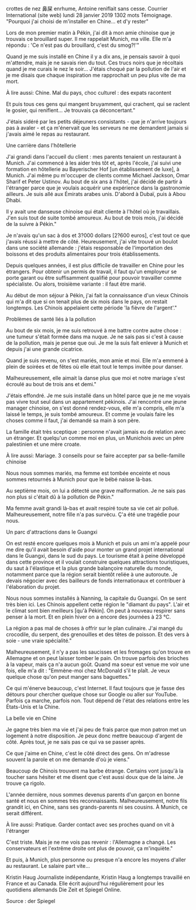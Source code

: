 crottes de nez  鼻屎
enrhume, Antoine reniflait sans cesse.
Courrier International (site web)
lundi 28 janvier 2019 1302 mots
Témoignage. "Pourquoi j'ai choisi de m'installer en Chine... et d'y rester"

Lors de mon premier matin à Pékin, j'ai dit à mon amie chinoise que je trouvais ce brouillard super. Il me rappelait Munich, ma ville. Elle m'a répondu : 'Ce n'est pas du brouillard, c'est du smog?!'"

Quand je me suis installé en Chine il y a dix ans, je pensais savoir à quoi m'attendre, mais je ne savais rien du tout. Ces trucs noirs que je récoltais quand je me curais le nez le soir... J'étais choqué par la pollution de l'air et je me disais que chaque inspiration me rapprochait un peu plus vite de ma mort.

À lire aussi: Chine. Mal du pays, choc culturel : des expats racontent

Et puis tous ces gens qui mangent bruyamment, qui crachent, qui se raclent le gosier, qui reniflent... Je trouvais ça déconcertant."

J'étais sidéré par les petits déjeuners consistants - que je n'arrive toujours pas à avaler - et ça m'énervait que les serveurs ne me demandent jamais si j'avais aimé le repas au restaurant.

Une carrière dans l'hôtellerie

J'ai grandi dans l'accueil du client : mes parents tenaient un restaurant à Munich. J'ai commencé à les aider très tôt et, après l'école, j'ai suivi une formation en hôtellerie au Bayerischer Hof [un établissement de luxe], à Munich. J'ai même pu m'occuper de clients comme Michael Jackson, Omar Sharif et Peter Ustinov. Au bout de six ans à l'hôtel, j'ai décidé de partir à l'étranger parce que je voulais acquérir une expérience dans la gastronomie ailleurs. Je suis allé aux Émirats arabes unis. D'abord à Dubaï, puis à Abou Dhabi.

Il y avait une danseuse chinoise qui était cliente à l'hôtel où je travaillais. J'en suis tout de suite tombé amoureux. Au bout de trois mois, j'ai décidé de la suivre à Pékin."

Je n'avais qu'un sac à dos et 3?000 dollars [2?600 euros], c'est tout ce que j'avais réussi à mettre de côté. Heureusement, j'ai vite trouvé un boulot dans une société allemande : j'étais responsable de l'importation des boissons et des produits alimentaires pour trois établissements.

Depuis quelques années, il est plus difficile de travailler en Chine pour les étrangers. Pour obtenir un permis de travail, il faut qu'un employeur se porte garant ou être suffisamment qualifié pour pouvoir travailler comme spécialiste. Ou alors, troisième variante : il faut être marié.

Au début de mon séjour à Pékin, j'ai fait la connaissance d'un vieux Chinois qui m'a dit que si on tenait plus de six mois dans le pays, on restait longtemps. Les Chinois appelaient cette période 'la fièvre de l'argent'."

Problèmes de santé liés à la pollution

Au bout de six mois, je me suis retrouvé à me battre contre autre chose : une tumeur s'était formée dans ma nuque. Je ne sais pas si c'est à cause de la pollution, mais je pense que oui. Je me la suis fait enlever à Munich et depuis j'ai une grande cicatrice.

Quand je suis revenu, on s'est mariés, mon amie et moi. Elle m'a emmené à plein de soirées et de fêtes où elle était tout le temps invitée pour danser.

Malheureusement, elle aimait la danse plus que moi et notre mariage s'est écroulé au bout de trois ans et demi."

J'étais effondré. Je me suis installé dans un hôtel parce que je ne me voyais pas vivre tout seul dans un appartement pékinois. J'ai rencontré une jeune manager chinoise, on s'est donné rendez-vous, elle m'a compris, elle m'a laissé le temps, je suis tombé amoureux. Et comme je voulais faire les choses comme il faut, j'ai demandé sa main à son père.

La famille était très sceptique : personne n'avait jamais eu de relation avec un étranger. Et quelqu'un comme moi en plus, un Munichois avec un père palestinien et une mère croate.

À lire aussi: Mariage. 3 conseils pour se faire accepter par sa belle-famille chinoise

Nous nous sommes mariés, ma femme est tombée enceinte et nous sommes retournés à Munich pour que le bébé naisse là-bas.

Au septième mois, on lui a détecté une grave malformation. Je ne sais pas non plus si c'était dû à la pollution de Pékin."

Ma femme avait grandi là-bas et avait respiré toute sa vie cet air pollué. Malheureusement, notre fille n'a pas survécu. Ç'a été une tragédie pour nous.

Un parc d'attractions dans le Guangxi

On est resté encore quelques mois à Munich et puis un ami m'a appelé pour me dire qu'il avait besoin d'aide pour monter un grand projet international dans le Guangxi, dans le sud du pays. Le tourisme était à peine développé dans cette province et il voulait construire quelques attractions touristiques, du saut à l'élastique et la plus grande balançoire naturelle du monde, notamment parce que la région serait bientôt reliée à une autoroute. Je devais négocier avec des bailleurs de fonds internationaux et contribuer à l'élaboration du projet.

Nous nous sommes installés à Nanning, la capitale du Guangxi. On se sent très bien ici. Les Chinois appellent cette région le "diamant du pays". L'air et le climat sont bien meilleurs [qu'à Pékin]. On peut à nouveau respirer sans penser à la mort. Et en plein hiver on a encore des journées à 23 °C.

La région a pas mal de choses à offrir sur le plan culinaire. J'ai mangé du crocodile, du serpent, des grenouilles et des têtes de poisson. Et des vers à soie - une vraie spécialité."

Malheureusement, il n'y a pas les saucisses et les fromages qu'on trouve en Allemagne et on peut laisser tomber le pain. On trouve parfois des brioches à la vapeur, mais ça n'a aucun goût. Quand ma soeur est venue me voir une fois, elle m'a dit : "Emmène-moi chez McDonald s'il te plaît. Je veux quelque chose qu'on peut manger sans baguettes."

Ce qui m'énerve beaucoup, c'est Internet. Il faut toujours que je fasse des détours pour chercher quelque chose sur Google ou aller sur YouTube. Parfois ça marche, parfois non. Tout dépend de l'état des relations entre les États-Unis et la Chine.

La belle vie en Chine

Je gagne très bien ma vie et j'ai peu de frais parce que mon patron met un logement à notre disposition. Je peux donc mettre beaucoup d'argent de côté. Après tout, je ne sais pas ce qui va se passer après.

Ce que j'aime en Chine, c'est le côté direct des gens. On m'adresse souvent la parole et on me demande d'où je viens."

Beaucoup de Chinois trouvent ma barbe étrange. Certains vont jusqu'à la toucher sans hésiter et me disent que c'est aussi doux que de la laine. Je trouve ça rigolo.

L'année dernière, nous sommes devenus parents d'un garçon en bonne santé et nous en sommes très reconnaissants. Malheureusement, notre fils grandit ici, en Chine, sans ses grands-parents ni ses cousins. À Munich, ce serait différent.

À lire aussi: Pratique. Garder contact avec ses proches quand on vit à l'étranger

C'est triste. Mais je ne me vois pas revenir : l'Allemagne a changé. Les conservateurs et l'extrême droite ont plus de pouvoir, ça m'inquiète."

Et puis, à Munich, plus personne ou presque n'a encore les moyens d'aller au restaurant. Le salaire part vite...

Kristin Haug
Journaliste indépendante, Kristin Haug a longtemps travaillé en France et au Canada. Elle écrit aujourd’hui régulièrement pour les quotidiens allemands Die Zeit et Spiegel Online.

Source : der Spiegel

